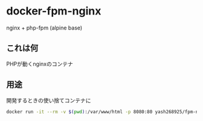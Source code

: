 # docker-fpm-nginx

nginx + php-fpm (alpine base)

## これは何

PHPが動くnginxのコンテナ

## 用途

開発するときの使い捨てコンテナに

```zsh
docker run -it --rm -v $(pwd):/var/www/html -p 8080:80 yash268925/fpm-nginx
```
